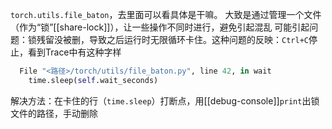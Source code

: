 `torch.utils.file_baton`，去里面可以看具体是干嘛。
大致是通过管理一个文件（作为“锁”[[share-lock]]），让一些操作不同时进行，避免引起混乱
可能引起问题：锁残留没被删，导致之后运行时无限循环卡住。这种问题的反映：`Ctrl+C`停止，看到Trace中有这种字样
```python
  File "<路径>/torch/utils/file_baton.py", line 42, in wait
    time.sleep(self.wait_seconds)
```
解决方法：在卡住的行（`time.sleep`）打断点，用[[debug-console]]`print`出锁文件的路径，手动删除
